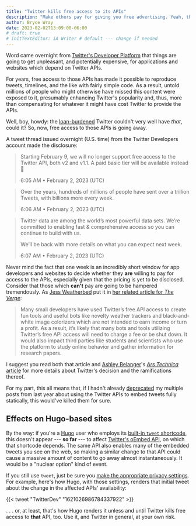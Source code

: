 ```yaml
---
title: "Twitter kills free access to its APIs"
description: "Make others pay for giving you free advertising. Yeah, that’s the ticket."
author: Bryce Wray
date: 2023-02-02T13:09:00-06:00
# draft: true
# initTextEditor: iA Writer # default --- change if needed
---
```


Word came overnight from [Twitter's Developer Platform](https://developer.twitter.com) that things are going to get unpleasant, and potentially expensive, for applications and websites which depend on Twitter APIs.

For years, free access to those APIs has made it possible to reproduce tweets, timelines, and the like with fairly simple code. As a result, untold millions of people who might otherwise have missed this content were exposed to it, presumably enhancing Twitter's popularity and, thus, more than compensating for whatever it might have cost Twitter to provide the APIs.

Well, boy, howdy: the [loan-burdened](https://www.theverge.com/2022/11/2/23437120/elon-musk-twitter-product-subscription-verification-revenue-debt-finance) Twitter couldn't very well have *that*, could it? So, now, free access to those APIs is going away.

<!--more-->

A tweet thread issued overnight (U.S. time) from the Twitter Developers account made the disclosure:

> Starting February 9, we will no longer support free access to the Twitter API, both v2 and v1.1. A paid basic tier will be available instead 🧵
>
> <span class="legal">6:05 AM • February 2, 2023 (UTC)</span>
<!-- https://twitter.com/TwitterDev/status/1621026986784337922 -->

> Over the years, hundreds of millions of people have sent over a trillion Tweets, with billions more every week.
>
> <span class="legal">6:06 AM • February 2, 2023 (UTC)</span>
<!-- https://twitter.com/TwitterDev/status/1621027280935092225 -->

> Twitter data are among the world’s most powerful data sets. We’re committed to enabling fast &amp; comprehensive access so you can continue to build with us.
>
> We’ll be back with more details on what you can expect next week.
>
> <span class="legal">6:07 AM • February 2, 2023 (UTC)</span>
<!-- https://twitter.com/TwitterDev/status/1621027418680229888 -->

Never mind the fact that one week is an incredibly short window for app developers and websites to decide whether they **are** willing to pay for access to the APIs, especially given that the pricing is yet to be disclosed. Consider that those which **can't** pay are going to be hampered tremendously. As [Jess Weatherbed](https://www.theverge.com/authors/jess-weatherbed) put it in [her related article for *The Verge*](https://www.theverge.com/2023/2/2/23582615/twitter-removing-free-api-developer-apps-price-announcement):

> Many small developers have used Twitter’s free API access to create fun tools and useful bots like novelty weather trackers and black-and-white image colorizers which are not intended to earn income or turn a profit. As a result, it’s likely that many bots and tools utilizing Twitter’s free API access will need to charge a fee or be shut down. It would also impact third parties like students and scientists who use the platform to study online behavior and gather information for research papers.

I suggest you read both that article and [Ashley Belanger](https://arstechnica.com/author/ashleybelanger/)'s [*Ars Technica* article](https://arstechnica.com/tech-policy/2023/02/cash-strapped-twitter-to-start-charging-developers-for-api-access-next-week/) for more details about Twitter's decision and the ramifications thereof.

For my part, this all means that, if I hadn't already [deprecated](/posts/2022/11/static-tweets-deprecation/) my multiple posts from last year about using the Twitter APIs to embed tweets fully statically, this would've killed them for sure.

## Effects on Hugo-based sites

By the way: if you're a [Hugo](https://gohugo.io) user who employs its [built-in `tweet` shortcode](https://gohugo.io/content-management/shortcodes/#tweet), this doesn't appear --- **so far** --- to affect [Twitter's oEmbed API](https://developer.twitter.com/en/docs/twitter-for-websites/timelines/guides/oembed-api), on which that shortcode depends. The same API also enables many of the embedded tweets you see on the web, so making a similar change to that API could cause a massive amount of content to go away almost instantaneously. It would be a "nuclear option" kind of event.

If you still use `tweet`, just be sure you [make the appropriate privacy settings](https://gohugo.io/about/hugo-and-gdpr/#twitter). For example, here's how Hugo, with those settings, renders that initial tweet about the change in the affected APIs' availability:

{{< tweet "TwitterDev" "1621026986784337922" >}}

. . . or, at least, that's how Hugo renders it unless and until Twitter kills free access to **that** API, too. Use it, and Twitter in general, at your own risk.

<!-- content of that tweet, in case Twitter **does** whack the oEmbed API
> Starting February 9, we will no longer support free access to the Twitter API, both v2 and v1.1. A paid basic tier will be available instead 🧵
>
> <span class="pokey">— Twitter Dev (@TwitterDev) [February 2, 2023](https://twitter.com/TwitterDev/status/1621026986784337922?ref_src=twsrc%5Etfw)</span>
-->
